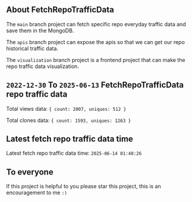 ## About FetchRepoTrafficData

The `main` branch project can fetch specific repo everyday traffic data and save them in the MongoDB.

The `apis` branch project can expose the apis so that we can get our repo historical traffic data.

The `visualization` branch project is a frontend project that can make the repo traffic data visualization.

## `2022-12-30` To `2025-06-13` FetchRepoTrafficData repo traffic data

Total views data: `{ count: 2007, uniques: 512 }`

Total clones data: `{ count: 1593, uniques: 1263 }`

## Latest fetch repo traffic data time

Latest fetch repo traffic data time: `2025-06-14 01:40:26`

## To everyone

If this project is helpful to you please star this project, this is an encouragement to me `:)`



